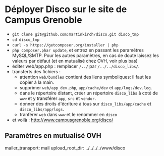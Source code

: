 # Déployer Disco sur le site de Campus Grenoble

- `git clone git@github.com:martinkirch/disco.git disco_tmp`
- `cd disco_tmp`
- `curl -s https://getcomposer.org/installer | php`
- `php composer.phar update`, et entrez en passant les paramètres MySQL/SMTP. Pour les autres paramètres, en cas de doute laissez les valeurs par défaut (et en mutualisé chez OVH, voir plus bas)
- éditer web/app.php : remplacer `/../` par `/../../disco_libs/`.
- transferts des fichiers :
    - attention `web/bundles` contient des liens symboliques: il faut les copier à la main.
    - supprimer `web/app_dev.php`, `app/cache/dev` et `app/logs/dev.log`.
    - dans le répertoire distant, créer un répertoire `disco_libs` à coté de `www` et y transférer `app`, `src` et `vendor`.
    - donner des droits d'écriture à tous sur `disco_libs/app/cache` et `disco_libs/app/logs`.
    - tranférer `web` dans `www` et le renommer en `disco`
- et voilà : http://www.campusgrenoble.org/disco/

## Paramètres en mutualisé OVH

mailer_transport: mail
upload_root_dir: ../../../../www/disco


